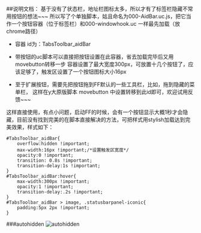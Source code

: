 ##说明文档：
基于没有了状态栏，地址栏图标太多，所以才有了标签栏隐藏不常用按钮的想法~~~
所以写了个单独脚本，姑且命名为000-AidBar.uc.js，把它当作一个按钮容器（位于标签栏）和000-windowhook.uc 一样最先加载（放chrome路径）

- 容器 id为：TabsToolbar_aidBar

- 带按钮的uc脚本可以直接把按钮设置在此容器，省去加载完毕后又用movebutton转移一步
容器设置了最大宽度300px，可放置十几个按钮了，应该足够了，触发区设置了一个按钮图标大小16px

- 至于扩展按钮，需要先把按钮拖到FF默认的一些工具栏，比如，拖到隐藏的菜单栏， 这样在y大原版脚本 movebutton 中设置转移到此id即可，欢迎试用反馈~~~

这样直接使用，有点小问题，启动FF的时候，会有一个按钮显示大概1秒才会隐藏，目前没有找到完美的在脚本直接解决的方法，可把样式用stylish加载达到完美效果，样式如下：

	#TabsToolbar_aidBar{
	    overflow:hidden !important;
	    max-width:16px !important;/*设置触发区宽度*/
	    opacity:0 !important;
	    transition: 0.8s !important;
		transition-delay:1s !important;
	}
	#TabsToolbar_aidBar:hover{
   		max-width:300px !important;
    	opacity:1 !important;
		transition-delay:.2s !important;
	}
	#TabsToolbar_aidBar > image, .statusbarpanel-iconic{
		padding:5px 2px !important;
	}

###autohidden
![autohidden](https://github.com/defpt/userChromeJs/blob/master/AidBar/autohidden.gif?raw=true)